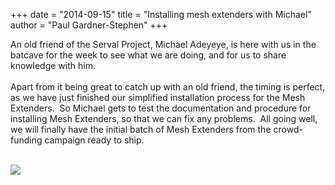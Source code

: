 +++
date = "2014-09-15"
title = "Installing mesh extenders with Michael"
author = "Paul Gardner-Stephen"
+++

<div class="post-body entry-content" id="post-body-409877678532947572" itemprop="description articleBody">
An old friend of the Serval Project, Michael Adeyeye, is here with us in the batcave for the week to see what we are doing, and for us to share knowledge with him. <br/>
<br/>
Apart from it being great to catch up with an old friend, the timing is perfect, as we have just finished our simplified installation process for the Mesh Extenders.  So Michael gets to test the documentation and procedure for installing Mesh Extenders, so that we can fix any problems.  All going well, we will finally have the initial batch of Mesh Extenders from the crowd-funding campaign ready to ship.<br/>
<br/>

<a href="http://3.bp.blogspot.com/-LTNG4Z4g2Tg/VBeej0zCp3I/AAAAAAAACV8/1p0_S2QtWTQ/s1600/20140916_113932.jpg"><img src="http://3.bp.blogspot.com/-LTNG4Z4g2Tg/VBeej0zCp3I/AAAAAAAACV8/1p0_S2QtWTQ/s1600/20140916_113932.jpg"/></a>
<div></div>
</div>